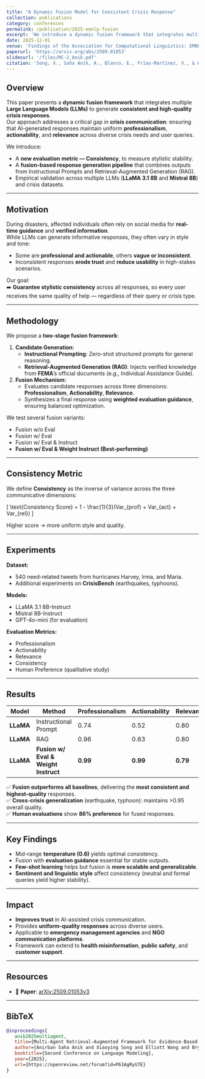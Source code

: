 ```yaml
---
title: "A Dynamic Fusion Model for Consistent Crisis Response"
collection: publications
category: conferences
permalink: /publication/2025-emnlp-fusion
excerpt: 'We introduce a dynamic fusion framework that integrates multiple LLMs to generate consistent, high-quality crisis responses across professionalism, actionability, and relevance dimensions.'
date: 2025-12-01
venue: 'Findings of the Association for Computational Linguistics: EMNLP 2025'
paperurl: 'https://arxiv.org/abs/2509.01053'
slidesurl: '/files/MC-2_Anik.pdf'
citation: 'Song, X., Saha Anik, A., Blanco, E., Frías-Martínez, V., & Hong, L. (2025). "A Dynamic Fusion Model for Consistent Crisis Response." <i>Findings of the Association for Computational Linguistics: EMNLP 2025</i>. arXiv:2509.01053.'
---
```


## Overview
This paper presents a **dynamic fusion framework** that integrates multiple **Large Language Models (LLMs)** to generate **consistent and high-quality crisis responses**.  
Our approach addresses a critical gap in **crisis communication**: ensuring that AI-generated responses maintain uniform **professionalism**, **actionability**, and **relevance** across diverse crisis needs and user queries.

We introduce:
- A **new evaluation metric — Consistency**, to measure stylistic stability.
- A **fusion-based response generation pipeline** that combines outputs from Instructional Prompts and Retrieval-Augmented Generation (RAG).
- Empirical validation across multiple LLMs (**LLaMA 3.1 8B** and **Mistral 8B**) and crisis datasets.

---

## Motivation
During disasters, affected individuals often rely on social media for **real-time guidance** and **verified information**.  
While LLMs can generate informative responses, they often vary in style and tone:
- Some are **professional and actionable**, others **vague or inconsistent**.
- Inconsistent responses **erode trust** and **reduce usability** in high-stakes scenarios.

Our goal:  
➡️ **Guarantee stylistic consistency** across all responses, so every user receives the same quality of help — regardless of their query or crisis type.

---

## Methodology
We propose a **two-stage fusion framework**:
1. **Candidate Generation:**  
   - **Instructional Prompting**: Zero-shot structured prompts for general reasoning.  
   - **Retrieval-Augmented Generation (RAG)**: Injects verified knowledge from **FEMA**’s official documents (e.g., Individual Assistance Guide).
2. **Fusion Mechanism:**  
   - Evaluates candidate responses across three dimensions: **Professionalism**, **Actionability**, **Relevance**.  
   - Synthesizes a final response using **weighted evaluation guidance**, ensuring balanced optimization.

We test several fusion variants:
- Fusion w/o Eval  
- Fusion w/ Eval  
- Fusion w/ Eval & Instruct  
- **Fusion w/ Eval & Weight Instruct (Best-performing)**

---

## Consistency Metric
We define **Consistency** as the inverse of variance across the three communicative dimensions:

\[
\text{Consistency Score} = 1 - \frac{1}{3}(Var_{prof} + Var_{act} + Var_{rel})
\]

Higher score → more uniform style and quality.

---

## Experiments
**Dataset:**  
- 540 need-related tweets from hurricanes Harvey, Irma, and Maria.  
- Additional experiments on **CrisisBench** (earthquakes, typhoons).

**Models:**  
- LLaMA 3.1 8B-Instruct  
- Mistral 8B-Instruct  
- GPT-4o-mini (for evaluation)

**Evaluation Metrics:**  
- Professionalism  
- Actionability  
- Relevance  
- Consistency  
- Human Preference (qualitative study)

---

## Results
| Model | Method | Professionalism | Actionability | Relevance | Consistency |
|--------|---------|------------------|----------------|-------------|--------------|
| **LLaMA** | Instructional Prompt | 0.74 | 0.52 | 0.80 | 0.76 |
| **LLaMA** | RAG | 0.96 | 0.63 | 0.80 | 0.84 |
| **LLaMA** | **Fusion w/ Eval & Weight Instruct** | **0.99** | **0.99** | **0.79** | **0.94** |

✅ **Fusion outperforms all baselines**, delivering the **most consistent and highest-quality** responses.  
✅ **Cross-crisis generalization** (earthquake, typhoon): maintains >0.95 overall quality.  
✅ **Human evaluations** show **86% preference** for fused responses.

---

## Key Findings
- Mid-range **temperature (0.6)** yields optimal consistency.
- Fusion with **evaluation guidance** essential for stable outputs.
- **Few-shot learning** helps but fusion is **more scalable and generalizable**.
- **Sentiment and linguistic style** affect consistency (neutral and formal queries yield higher stability).

---

## Impact
- **Improves trust** in AI-assisted crisis communication.
- Provides **uniform-quality responses** across diverse users.
- Applicable to **emergency management agencies** and **NGO communication platforms**.
- Framework can extend to **health misinformation**, **public safety**, and **customer support**.

---
## Resources
- 📄 **Paper**: [arXiv:2509.01053v3](https://arxiv.org/abs/2509.01053v3)  

---

## BibTeX

```bibtex
@inproceedings{
   anik2025multiagent,
   title={Multi-Agent Retrieval-Augmented Framework for Evidence-Based Counterspeech Against Health Misinformation},
   author={Anirban Saha Anik and Xiaoying Song and Elliott Wang and Bryan Wang and Bengisu Yarimbas and Lingzi Hong},
   booktitle={Second Conference on Language Modeling},
   year={2025},
   url={https://openreview.net/forum?id=P61AgRyU7E}
}
```
